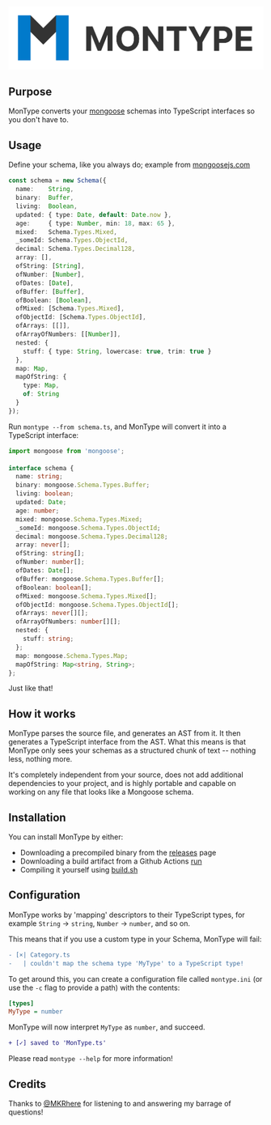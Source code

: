 <p align="center">
  <img src="images/header.jpg">
</p>
  
## Purpose
MonType converts your [mongoose](https://github.com/Automattic/mongoose) schemas into TypeScript interfaces so you don't have to.
  
## Usage
Define your schema, like you always do; example from [mongoosejs.com](https://mongoosejs.com/docs/schematypes.html)
```typescript
const schema = new Schema({
  name:    String,
  binary:  Buffer,
  living:  Boolean,
  updated: { type: Date, default: Date.now },
  age:     { type: Number, min: 18, max: 65 },
  mixed:   Schema.Types.Mixed,
  _someId: Schema.Types.ObjectId,
  decimal: Schema.Types.Decimal128,
  array: [],
  ofString: [String],
  ofNumber: [Number],
  ofDates: [Date],
  ofBuffer: [Buffer],
  ofBoolean: [Boolean],
  ofMixed: [Schema.Types.Mixed],
  ofObjectId: [Schema.Types.ObjectId],
  ofArrays: [[]],
  ofArrayOfNumbers: [[Number]],
  nested: {
    stuff: { type: String, lowercase: true, trim: true }
  },
  map: Map,
  mapOfString: {
    type: Map,
    of: String
  }
});
```

Run `montype --from schema.ts`, and MonType will convert it into a TypeScript interface:
```typescript
import mongoose from 'mongoose';

interface schema {
  name: string;
  binary: mongoose.Schema.Types.Buffer;
  living: boolean;
  updated: Date;
  age: number;
  mixed: mongoose.Schema.Types.Mixed;
  _someId: mongoose.Schema.Types.ObjectId;
  decimal: mongoose.Schema.Types.Decimal128;
  array: never[];
  ofString: string[];
  ofNumber: number[];
  ofDates: Date[];
  ofBuffer: mongoose.Schema.Types.Buffer[];
  ofBoolean: boolean[];
  ofMixed: mongoose.Schema.Types.Mixed[];
  ofObjectId: mongoose.Schema.Types.ObjectId[];
  ofArrays: never[][];
  ofArrayOfNumbers: number[][];
  nested: {
    stuff: string;
  };
  map: mongoose.Schema.Types.Map;
  mapOfString: Map<string, String>;
};
```
  
Just like that!
  
## How it works
MonType parses the source file, and generates an AST from it. It then generates a TypeScript interface from the AST. What this means is that MonType only sees your schemas as a structured chunk of text -- nothing less, nothing more.
  
It's completely independent from your source, does not add additional dependencies to your project, and is highly portable and capable on working on any file that looks like a Mongoose schema.

## Installation
You can install MonType by either:
* Downloading a precompiled binary from the [releases](https://github.com/uditkarode/montype/releases) page
* Downloading a build artifact from a Github Actions [run](https://github.com/uditkarode/montype/actions)
* Compiling it yourself using [build.sh](https://github.com/uditkarode/montype/blob/master/build.sh)
  
## Configuration
MonType works by 'mapping' descriptors to their TypeScript types, for example `String` -> `string`, `Number` -> `number`, and so on.
  
This means that if you use a custom type in your Schema, MonType will fail:
```diff
- [×| Category.ts
-   | couldn't map the schema type 'MyType' to a TypeScript type!
```
  
To get around this, you can create a configuration file called `montype.ini` (or use the `-c` flag to provide a path) with the contents:
```ini
[types]
MyType = number
```
  
MonType will now interpret `MyType` as `number`, and succeed.
```diff
+ [✓] saved to 'MonType.ts'
```

Please read `montype --help` for more information!
  
## Credits
Thanks to [@MKRhere](https://github.com/MKRhere) for listening to and answering my barrage of questions!

